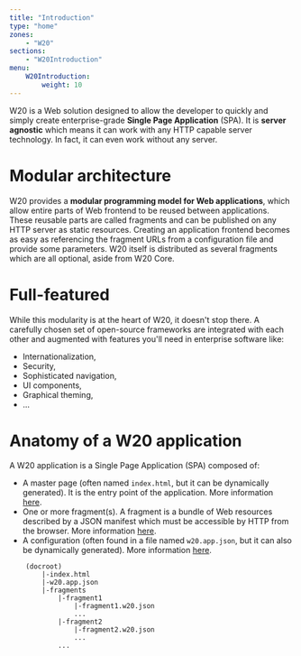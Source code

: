 ```yaml
---
title: "Introduction"
type: "home"
zones:
    - "W20"
sections:
    - "W20Introduction"
menu:
    W20Introduction:
        weight: 10
---
```


W20 is a Web solution designed to allow the developer to quickly and simply create enterprise-grade **Single Page
Application** (SPA). It is **server agnostic** which means it can work with any HTTP capable server technology. In fact,
it can even work without any server.

# Modular architecture

W20 provides a **modular programming model for Web applications**, which allow entire parts of Web frontend to be reused
between applications. These reusable parts are called fragments and can be published on any HTTP server as static resources.
Creating an application frontend becomes as easy as referencing the fragment URLs from a configuration file and provide some parameters. W20 itself is distributed as several fragments which are all optional, aside from W20 Core.  

# Full-featured

While this modularity is at the heart of W20, it doesn't stop there. A carefully chosen set of open-source frameworks
are integrated with each other and augmented with features you'll need in enterprise software like:

* Internationalization,
* Security, 
* Sophisticated navigation, 
* UI components,
* Graphical theming,
* ...

# Anatomy of a W20 application

A W20 application is a Single Page Application (SPA) composed of:

* A master page (often named `index.html`, but it can be dynamically generated). It is the entry point of the application. 
More information [here](#!/w20-doc/concept).
* One or more fragment(s). A fragment is a bundle of Web resources described by a JSON manifest which must be accessible 
by HTTP from the browser. More information [here](#!/w20-doc/concept/fragments).
* A configuration (often found in a file named `w20.app.json`, but it can also be dynamically generated). More information
[here](#!/w20-doc/concept/configuration).

```
    (docroot)
        |-index.html
        |-w20.app.json
        |-fragments
            |-fragment1
                |-fragment1.w20.json
                ...
            |-fragment2
                |-fragment2.w20.json
                ...
            ...
```
